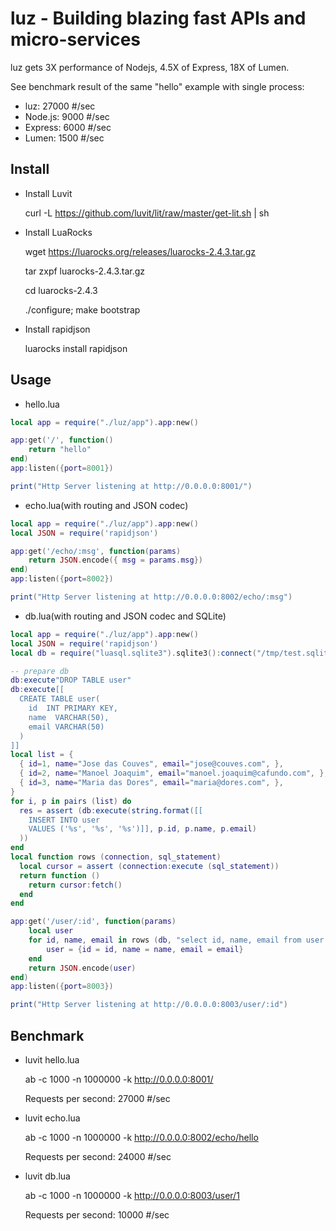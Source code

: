 # luz - Building blazing fast APIs and micro-services
luz gets 3X performance of Nodejs, 4.5X of Express, 18X of Lumen.

See benchmark result of the same "hello" example with single process:
- luz: 27000 #/sec
- Node.js: 9000 #/sec
- Express: 6000 #/sec
- Lumen: 1500 #/sec

## Install
- Install Luvit

    curl -L https://github.com/luvit/lit/raw/master/get-lit.sh | sh

- Install LuaRocks

    wget https://luarocks.org/releases/luarocks-2.4.3.tar.gz

    tar zxpf luarocks-2.4.3.tar.gz

    cd luarocks-2.4.3

    ./configure; make bootstrap

- Install rapidjson

    luarocks install rapidjson

## Usage
- hello.lua
```Lua
local app = require("./luz/app").app:new()

app:get('/', function()
	return "hello"
end)
app:listen({port=8001})

print("Http Server listening at http://0.0.0.0:8001/")
```

- echo.lua(with routing and JSON codec)
```Lua
local app = require("./luz/app").app:new()
local JSON = require('rapidjson')

app:get('/echo/:msg', function(params)
	return JSON.encode({ msg = params.msg})
end)
app:listen({port=8002})

print("Http Server listening at http://0.0.0.0:8002/echo/:msg")
```

- db.lua(with routing and JSON codec and SQLite)
```Lua
local app = require("./luz/app").app:new()
local JSON = require('rapidjson')
local db = require("luasql.sqlite3").sqlite3():connect("/tmp/test.sqlite3")

-- prepare db
db:execute"DROP TABLE user"
db:execute[[
  CREATE TABLE user(
    id  INT PRIMARY KEY,
    name  VARCHAR(50),
    email VARCHAR(50)
  )
]]
local list = {
  { id=1, name="Jose das Couves", email="jose@couves.com", },
  { id=2, name="Manoel Joaquim", email="manoel.joaquim@cafundo.com", },
  { id=3, name="Maria das Dores", email="maria@dores.com", },
}
for i, p in pairs (list) do
  res = assert (db:execute(string.format([[
    INSERT INTO user
    VALUES ('%s', '%s', '%s')]], p.id, p.name, p.email)
  ))
end
local function rows (connection, sql_statement)
  local cursor = assert (connection:execute (sql_statement))
  return function ()
    return cursor:fetch()
  end
end

app:get('/user/:id', function(params)
	local user
	for id, name, email in rows (db, "select id, name, email from user where id = "..params.id) do
		user = {id = id, name = name, email = email}
	end
	return JSON.encode(user)
end)
app:listen({port=8003})

print("Http Server listening at http://0.0.0.0:8003/user/:id")
```

## Benchmark
- luvit hello.lua

    ab -c 1000 -n 1000000 -k http://0.0.0.0:8001/

    Requests per second: 27000 #/sec

- luvit echo.lua

    ab -c 1000 -n 1000000 -k http://0.0.0.0:8002/echo/hello

    Requests per second: 24000 #/sec

- luvit db.lua

    ab -c 1000 -n 1000000 -k http://0.0.0.0:8003/user/1

    Requests per second: 10000 #/sec
